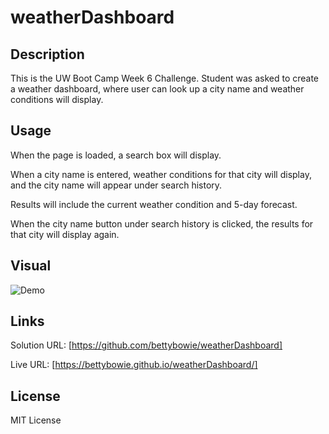 # weatherDashboard

## Description

This is the UW Boot Camp Week 6 Challenge. Student was asked to create a weather dashboard, where user can look up a city name and weather conditions will display.

## Usage
When the page is loaded, a search box will display.

When a city name is entered, weather conditions for that city will display, and the city name will appear under search history.

Results will include the current weather condition and 5-day forecast.

When the city name button under search history is clicked, the results for that city will display again.


## Visual

![Demo](./Weather%20Dashboard.gif)

## Links

Solution URL: [https://github.com/bettybowie/weatherDashboard]

Live URL: [https://bettybowie.github.io/weatherDashboard/]

## License

MIT License